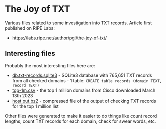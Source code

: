 # The Joy of TXT

Various files related to some investigation into TXT records. Article first published on RIPE Labs:

 * https://labs.ripe.net/author/pgl/the-joy-of-txt/

## Interesting files

Probably the most interesting files here are:

 * [db.txt-records.sqlite3](db.txt-records.sqlite3) - SQLite3 database with 765,651 TXT records from all checked domains - 1 table: `CREATE table records (domain TEXT, record TEXT)`
 * [top-1m.csv](top-1m.csv) - the top 1 million domains from Cisco downloaded March 13th 2023
 * [host.out.bz2](host.out.bz2) - compressed file of the output of checking TXT records for the top 1 million list

Other files were generated to make it easier to do things like count record lengths, count TXT records for each domain, check for swear words, etc.
